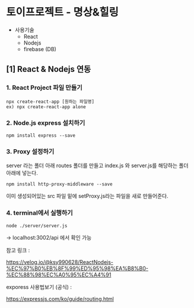 # 토이프로젝트 - 명상&힐링

- 사용기술
  - React
  - Nodejs
  - firebase (DB)

## [1] React & Nodejs 연동

### 1. React Project 파일 만들기

```
npx create-react-app [원하는 파일명]
ex) npx create-react-app alone
```

### 2. Node.js express 설치하기

```
npm install express --save
```

### 3. Proxy 설정하기

server 라는 폴더 아래 routes 폴더를 만들고 index.js 와 server.js를 해당하는 폴더 아래에 넣는다.

```
npm install http-proxy-middleware --save
```

이미 생성되어있는 src 파일 밑에 setProxy.js라는 파일을 새로 만들어준다.

### 4. terminal에서 실행하기

```
node ./server/server.js
```

-> localhost:3002/api 에서 확인 가능

참고 링크 :

https://velog.io/@ksy990628/ReactNodejs-%EC%97%B0%EB%8F%99%ED%95%98%EA%B8%B0-%EC%88%98%EC%A0%95%EC%A4%91

exporess 사용법보기 (공식) :

https://expressjs.com/ko/guide/routing.html

